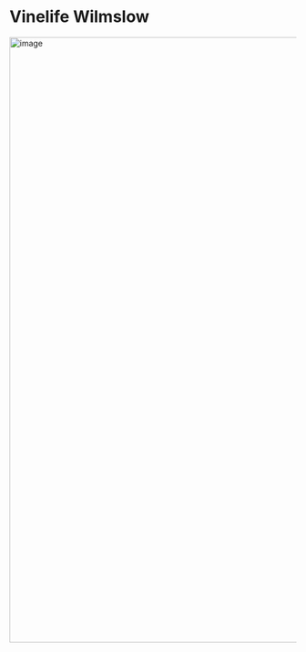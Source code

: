 # Vinelife Wilmslow
<img width="1800" height="1062" alt="image" src="https://github.com/user-attachments/assets/d85431cc-739b-4e92-be67-1de14de8610b" />

